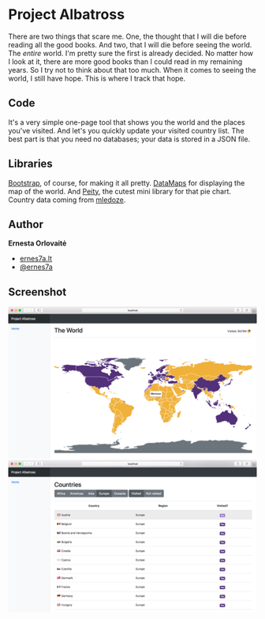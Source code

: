 # Project Albatross

There are two things that scare me. One, the thought that I will die before reading all the good books. And two, that I will die before seeing the world. The _entire_ world. I'm pretty sure the first is already decided. No matter how I look at it, there are more good books than I could read in my remaining years. So I try not to think about that too much. When it comes to seeing the world, I still have hope. This is where I track that hope.

## Code
It's a very simple one-page tool that shows you the world and the places you've visited. And let's you quickly update your visited country list. The best part is that you need no databases; your data is stored in a JSON file.

## Libraries
[Bootstrap](https://getbootstrap.com), of course, for making it all pretty. [DataMaps](https://datamaps.github.io/) for displaying the map of the world. And [Peity](https://benpickles.github.io/peity/), the cutest mini library for that pie chart. Country data coming from [mledoze](https://mledoze.github.io/countries/).

## Author
**Ernesta Orlovaitė**

+ [ernes7a.lt](http://ernes7a.lt)
+ [@ernes7a](http://twitter.com/ernes7a)

## Screenshot
![Project Albatros](screen1.png)
![Project Albatros](screen2.png)
